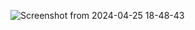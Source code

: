 ![Screenshot from 2024-04-25 18-48-43](https://github.com/abhishek-shivale/find-Name-using-gemini-api/assets/145475155/11e52db0-a1ba-471c-8826-a65822160a7d)
